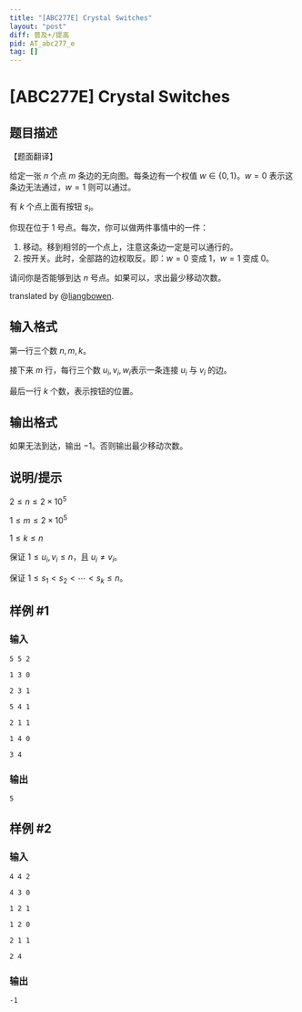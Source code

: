 ```yaml
---
title: "[ABC277E] Crystal Switches"
layout: "post"
diff: 普及+/提高
pid: AT_abc277_e
tag: []
---
```


# [ABC277E] Crystal Switches

## 题目描述

【题面翻译】

给定一张 $n$ 个点 $m$ 条边的无向图。每条边有一个权值 $w \in \{0, 1\}$。$w = 0$ 表示这条边无法通过，$w = 1$ 则可以通过。

有 $k$ 个点上面有按钮 $s_i$。

你现在位于 $1$ 号点。每次，你可以做两件事情中的一件：

1. 移动。移到相邻的一个点上，注意这条边一定是可以通行的。
2. 按开关。此时，全部路的边权取反。即：$w = 0$ 变成 $1$，$w = 1$ 变成 $0$。

请问你是否能够到达 $n$ 号点。如果可以，求出最少移动次数。

translated by @[liangbowen](https://www.luogu.com.cn/user/367488).

## 输入格式

第一行三个数 $n, m, k$。

接下来 $m$ 行，每行三个数 $u_i, v_i, w_i$表示一条连接 $u_i$ 与 $v_i$ 的边。

最后一行 $k$ 个数，表示按钮的位置。

## 输出格式

如果无法到达，输出 $-1$。否则输出最少移动次数。

## 说明/提示

$2 \le n \le 2 \times 10^5$

$1 \le m \le 2 \times 10^5$

$1 \le k \le n$

保证 $1 \le u_i, v_i \le n$，且 $u_i \ne v_i$。

保证 $1 \le s_1 < s_2 < \cdots < s_k \le n$。

## 样例 #1

### 输入

```
5 5 2
1 3 0
2 3 1
5 4 1
2 1 1
1 4 0
3 4
```

### 输出

```
5
```

## 样例 #2

### 输入

```
4 4 2
4 3 0
1 2 1
1 2 0
2 1 1
2 4
```

### 输出

```
-1
```

